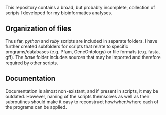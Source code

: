 This repository contains a broad, but probably incomplete, collection of scripts I developed for my bioinformatics analyses.


Organization of files
---------------------
Thus far, *python* and *ruby* scripts are included in separate folders. I have further created subfolders for scripts that relate to specific programs/databases (e.g. Pfam, GeneOntology) or file formats (e.g. fasta, gff). The *base* folder includes sources that may be imported and therefore required by other scripts.


Documentation
-------------
Documentation is almost non-existant, and if present in scripts, it may be outdated. However, naming of the scripts themsolves as well as their subroutines should make it easy to reconstruct how/when/where each of the programs can be applied.

